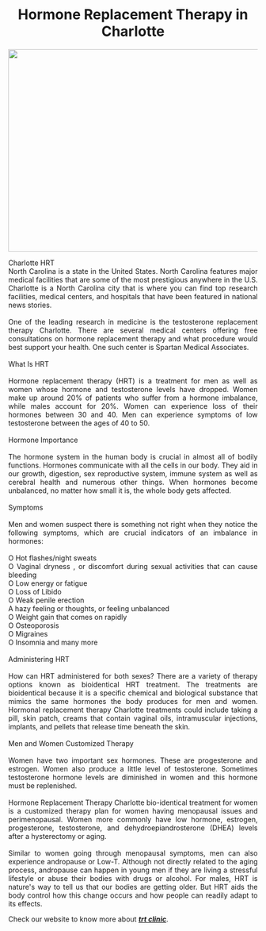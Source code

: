 <h1 style="text-align: center;"><strong>Hormone Replacement Therapy in Charlotte</strong></h1>
<p><a href="https://sites.google.com/view/spartanmedicalassociates/"><img style="display: block; margin-left: auto; margin-right: auto;" src="https://media.istockphoto.com/id/1173082141/photo/hormone-replacement-therapy-hrt-sign-and-stethoscope.jpg?s=612x612&amp;w=0&amp;k=20&amp;c=XoF9dGT9vMmRb58BO_mqGLqToou0vjDWIG_iq5TrGXw=" alt="" width="612" height="408" /></a></p>
<p style="text-align: justify;">Charlotte HRT <br />North Carolina is a state in the United States. North Carolina features major medical facilities that are some of the most prestigious anywhere in the U.S. Charlotte is a North Carolina city that is where you can find top research facilities, medical centers, and hospitals that have been featured in national news stories. <br /><br />One of the leading research in medicine is the testosterone replacement therapy Charlotte. There are several medical centers offering free consultations on hormone replacement therapy and what procedure would best support your health. One such center is Spartan Medical Associates. <br /><br />What Is HRT <br /><br />Hormone replacement therapy (HRT) is a treatment for men as well as women whose hormone and testosterone levels have dropped. Women make up around 20% of patients who suffer from a hormone imbalance, while males account for 20%. Women can experience loss of their hormones between 30 and 40. Men can experience symptoms of low testosterone between the ages of 40 to 50. <br /><br />Hormone Importance <br /><br />The hormone system in the human body is crucial in almost all of bodily functions. Hormones communicate with all the cells in our body. They aid in our growth, digestion, sex reproductive system, immune system as well as cerebral health and numerous other things. When hormones become unbalanced, no matter how small it is, the whole body gets affected. <br /><br />Symptoms <br /><br />Men and women suspect there is something not right when they notice the following symptoms, which are crucial indicators of an imbalance in hormones: <br /><br />O Hot flashes/night sweats <br />O Vaginal dryness , or discomfort during sexual activities that can cause bleeding <br />O Low energy or fatigue <br />O Loss of Libido <br />O Weak penile erection <br />A hazy feeling or thoughts, or feeling unbalanced <br />O Weight gain that comes on rapidly <br />O Osteoporosis <br />O Migraines <br />O Insomnia and many more <br /><br />Administering HRT <br /><br />How can HRT administered for both sexes? There are a variety of therapy options known as bioidentical HRT treatment. The treatments are bioidentical because it is a specific chemical and biological substance that mimics the same hormones the body produces for men and women. Hormonal replacement therapy Charlotte treatments could include taking a pill, skin patch, creams that contain vaginal oils, intramuscular injections, implants, and pellets that release time beneath the skin. <br /><br />Men and Women Customized Therapy <br /><br />Women have two important sex hormones. These are progesterone and estrogen. Women also produce a little level of testosterone. Sometimes testosterone hormone levels are diminished in women and this hormone must be replenished. <br /><br />Hormone Replacement Therapy Charlotte bio-identical treatment for women is a customized therapy plan for women having menopausal issues and perimenopausal. Women more commonly have low hormone, estrogen, progesterone, testosterone, and dehydroepiandrosterone (DHEA) levels after a hysterectomy or aging. <br /><br />Similar to women going through menopausal symptoms, men can also experience andropause or Low-T. Although not directly related to the aging process, andropause can happen in young men if they are living a stressful lifestyle or abuse their bodies with drugs or alcohol. For males, HRT is nature's way to tell us that our bodies are getting older. But HRT aids the body control how this change occurs and how people can readily adapt to its effects.</p>
<p style="text-align: justify;">Check our website to know more about <a href="https://sites.google.com/view/spartanmedicalassociates/"><em><strong>trt clinic</strong></em></a>.</p>
